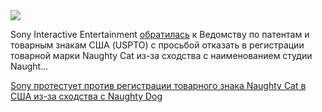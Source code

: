 <!--2025-06-08 10:33:30-->
<div class="yb">
  <div class="rss habr"><img src="https://habrastorage.org/webt/xo/rn/1w/xorn1wibmsksxpgdjf0vhlzwj9i.jpeg" /><p>Sony Interactive Entertainment <a href="https://www.ign.com/articles/naughty-dog-owner-sony-files-opposition-to-naughty-cat-trademark-application-says-dog-and-cat-are-highly-similar" rel="noopener noreferrer nofollow">обратилась</a> к Ведомству по патентам и товарным знакам США (USPTO) с просьбой отказать в регистрации товарной марки Naughty Cat из-за сходства с наименованием студии Naught... <p class="titl"><a href="https://habr.com/ru/news/916608/?utm_source=habrahabr&utm_medium=rss&utm_campaign=916608">Sony протестует против регистрации товарного знака Naughty Cat в США из-за сходства с Naughty Dog</a></p></div>
</div>
